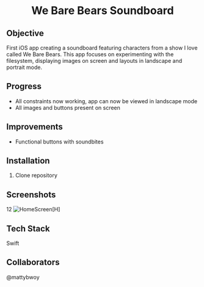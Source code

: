 <h1 align="center">

We Bare Bears Soundboard

</h1>

## Objective
First iOS app creating a soundboard featuring characters from a show I love called We Bare Bears.
This app focuses on experimenting with the filesystem, displaying images on screen and layouts in landscape and portrait mode.

## Progress
- All constraints now working, app can now be viewed in landscape mode
- All images and buttons present on screen

## Improvements
- Functional buttons with soundbites


## Installation

1. Clone repository


## Screenshots
12
![HomeScreen](homeScreen.png)[H]

## Tech Stack
Swift

## Collaborators
@mattybwoy
